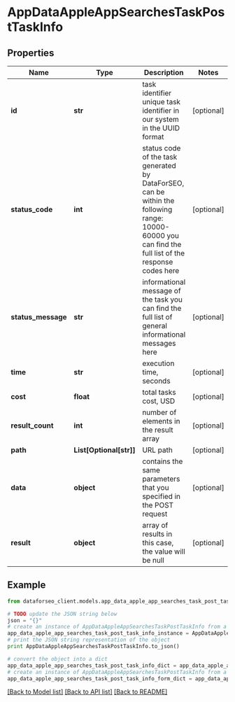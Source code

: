 # AppDataAppleAppSearchesTaskPostTaskInfo


## Properties

Name | Type | Description | Notes
------------ | ------------- | ------------- | -------------
**id** | **str** | task identifier unique task identifier in our system in the UUID format | [optional] 
**status_code** | **int** | status code of the task generated by DataForSEO, can be within the following range: 10000-60000 you can find the full list of the response codes here | [optional] 
**status_message** | **str** | informational message of the task you can find the full list of general informational messages here | [optional] 
**time** | **str** | execution time, seconds | [optional] 
**cost** | **float** | total tasks cost, USD | [optional] 
**result_count** | **int** | number of elements in the result array | [optional] 
**path** | **List[Optional[str]]** | URL path | [optional] 
**data** | **object** | contains the same parameters that you specified in the POST request | [optional] 
**result** | **object** | array of results in this case, the value will be null | [optional] 

## Example

```python
from dataforseo_client.models.app_data_apple_app_searches_task_post_task_info import AppDataAppleAppSearchesTaskPostTaskInfo

# TODO update the JSON string below
json = "{}"
# create an instance of AppDataAppleAppSearchesTaskPostTaskInfo from a JSON string
app_data_apple_app_searches_task_post_task_info_instance = AppDataAppleAppSearchesTaskPostTaskInfo.from_json(json)
# print the JSON string representation of the object
print AppDataAppleAppSearchesTaskPostTaskInfo.to_json()

# convert the object into a dict
app_data_apple_app_searches_task_post_task_info_dict = app_data_apple_app_searches_task_post_task_info_instance.to_dict()
# create an instance of AppDataAppleAppSearchesTaskPostTaskInfo from a dict
app_data_apple_app_searches_task_post_task_info_form_dict = app_data_apple_app_searches_task_post_task_info.from_dict(app_data_apple_app_searches_task_post_task_info_dict)
```
[[Back to Model list]](../README.md#documentation-for-models) [[Back to API list]](../README.md#documentation-for-api-endpoints) [[Back to README]](../README.md)


